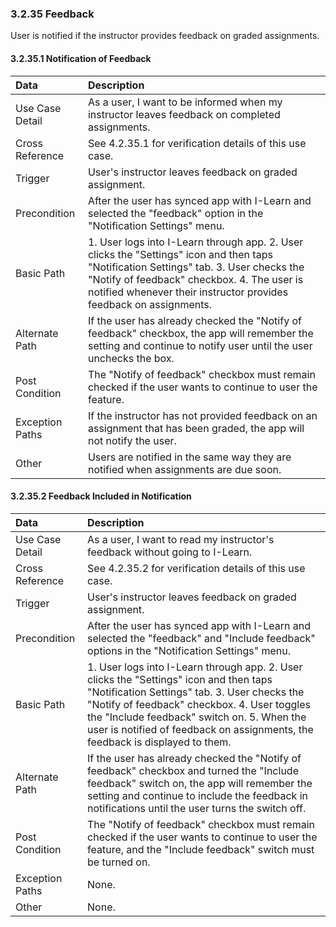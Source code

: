 ### 3.2.35 Feedback

User is notified if the instructor provides feedback on graded assignments.

#### 3.2.35.1 Notification of Feedback

| Data          | Description |
|:--------------| :--------------|
|Use Case Detail| As a user, I want to be informed when my instructor leaves feedback on completed assignments. |
|Cross Reference | See 4.2.35.1 for verification details of this use case.| 
|Trigger        | User's instructor leaves feedback on graded assignment. |
|Precondition   | After the user has synced app with I-Learn and selected the "feedback" option in the "Notification Settings" menu. |
|Basic Path     | 1. User logs into I-Learn through app. 2. User clicks the "Settings" icon and then taps "Notification Settings" tab. 3. User checks the "Notify of feedback" checkbox. 4. The user is notified whenever their instructor provides feedback on assignments. |
|Alternate Path | If the user has already checked the "Notify of feedback" checkbox, the app will remember the setting and continue to notify user until the user unchecks the box. |
|Post Condition | The "Notify of feedback" checkbox must remain checked if the user wants to continue to user the feature. |
|Exception Paths| If the instructor has not provided feedback on an assignment that has been graded, the app will not notify the user. |
|Other          | Users are notified in the same way they are notified when assignments are due soon. |

#### 3.2.35.2 Feedback Included in Notification

| Data          | Description |
|:--------------| :--------------|
|Use Case Detail| As a user, I want to read my instructor's feedback without going to I-Learn. |
|Cross Reference | See 4.2.35.2 for verification details of this use case.| 
|Trigger        | User's instructor leaves feedback on graded assignment. |
|Precondition   | After the user has synced app with I-Learn and selected the "feedback" and "Include feedback" options in the "Notification Settings" menu. |
|Basic Path     | 1. User logs into I-Learn through app. 2. User clicks the "Settings" icon and then taps "Notification Settings" tab. 3. User checks the "Notify of feedback" checkbox. 4. User toggles the "Include feedback" switch on. 5. When the user is notified of feedback on assignments, the feedback is displayed to them. |
|Alternate Path | If the user has already checked the "Notify of feedback" checkbox and turned the "Include feedback" switch on, the app will remember the setting and continue to include the feedback in notifications until the user turns the switch off. |
|Post Condition | The "Notify of feedback" checkbox must remain checked if the user wants to continue to user the feature, and the "Include feedback" switch must be turned on. |
|Exception Paths| None. |
|Other          | None. |


